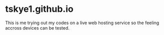# tskye1.github.io
This is me trying out my codes on a live web hosting service so the feeling accross devices can be tested.
